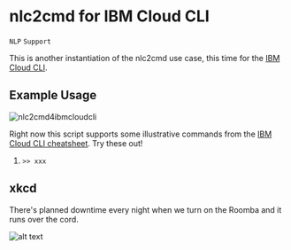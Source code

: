 # nlc2cmd for IBM Cloud CLI

`NLP` `Support`

This is another instantiation of the nlc2cmd use case, this time for the [IBM Cloud CLI](https://www.ibm.com/cloud/cli).

## Example Usage

![nlc2cmd4ibmcloudcli](https://www.dropbox.com/s/ybuwyixqobjo8za/nlc2cmd4ibmcloudcli.gif?raw=1)

Right now this script supports some illustrative commands from the [IBM Cloud CLI cheatsheet](https://github.com/ibm-cloud-docs/cli/blob/master/IBM%20Cloud%20CLI%20quick%20reference.pdf). Try these out!

1. `>> xxx`

## xkcd

There's planned downtime every night when we turn on the Roomba and it runs over the cord.

![alt text](https://imgs.xkcd.com/comics/the_cloud.png "There's planned downtime every night when we turn on the Roomba and it runs over the cord.")
